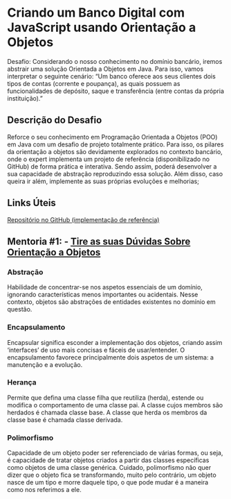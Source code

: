# Criando um Banco Digital com JavaScript usando Orientação a Objetos

Desafio: Considerando o nosso conhecimento no domínio bancário, iremos abstrair uma solução Orientada a Objetos em Java.
Para isso, vamos interpretar o seguinte cenário:
“Um banco oferece aos seus clientes dois tipos de contas (corrente e poupança), as quais possuem as funcionalidades de
depósito, saque e transferência (entre contas da própria instituição).”

## Descrição do Desafio

Reforce o seu conhecimento em Programação Orientada a Objetos (POO) em Java com um desafio de projeto totalmente
prático. Para isso, os pilares da orientação a objetos são devidamente explorados no contexto bancário, onde o expert
implementa um projeto de referência (disponibilizado no GitHub) de forma prática e interativa. Sendo assim, poderá
desenvolver a sua capacidade de abstração reproduzindo essa solução. Além disso, caso queira ir além, implemente as suas
próprias evoluções e melhorias;

## Links Úteis

[Repositório no GitHub (implementação de referência)](https://github.com/falvojr/lab-banco-digital-oo)

## Mentoria #1: - [Tire as suas Dúvidas Sobre Orientação a Objetos](https://www.youtube.com/watch?v=YS6ouOhkyNI)

### Abstração

Habilidade de concentrar-se nos aspetos essenciais de um domínio, ignorando características menos importantes ou
acidentais. Nesse contexto, objetos são abstrações de entidades existentes no domínio em questão.

### Encapsulamento

Encapsular significa esconder a implementação dos objetos, criando assim ‘interfaces’ de uso mais concisas e fáceis de
usar/entender. O encapsulamento favorece principalmente dois aspetos de um sistema: a manutenção e a evolução.

### Herança

Permite que defina uma classe filha que reutiliza (herda), estende ou modifica o comportamento de uma classe pai. A
classe cujos membros são herdados é chamada classe base. A classe que herda os membros da classe base é chamada classe
derivada.

### Polimorfismo

Capacidade de um objeto poder ser referenciado de várias formas, ou seja, é capacidade de tratar objetos criados a
partir das classes específicas como objetos de uma classe genérica. Cuidado, polimorfismo não quer dizer que o objeto
fica se transformando, muito pelo contrário, um objeto nasce de um tipo e morre daquele tipo, o que pode mudar é a
maneira como nos referimos a ele.
